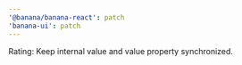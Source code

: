 ```yaml
---
'@banana/banana-react': patch
'banana-ui': patch
---
```


Rating: Keep internal value and value property synchronized.
